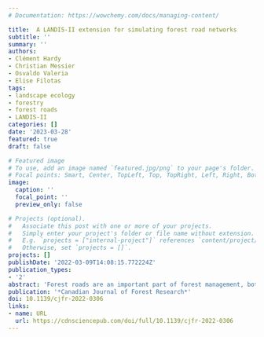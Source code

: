 ```yaml
---
# Documentation: https://wowchemy.com/docs/managing-content/

title:  A LANDIS-II extension for simulating forest road networks 
subtitle: ''
summary: ''
authors:
- Clément Hardy
- Christian Messier
- Osvaldo Valeria
- Elise Filotas
tags:
- landscape ecology
- forestry
- forest roads
- LANDIS-II
categories: []
date: '2023-03-28'
featured: true
draft: false

# Featured image
# To use, add an image named `featured.jpg/png` to your page's folder.
# Focal points: Smart, Center, TopLeft, Top, TopRight, Left, Right, BottomLeft, Bottom, BottomRight.
image:
  caption: ''
  focal_point: ''
  preview_only: false

# Projects (optional).
#   Associate this post with one or more of your projects.
#   Simply enter your project's folder or file name without extension.
#   E.g. `projects = ["internal-project"]` references `content/project/deep-learning/index.md`.
#   Otherwise, set `projects = []`.
projects: []
publishDate: '2022-03-09T14:08:15.772224Z'
publication_types:
- '2'
abstract: 'Forest roads are an important part of forest management, both in terms of cost and impact on surrounding ecosystems. Existing tools to simulate the construction of forest roads have been designed for tactical or operational planning purposes, for relatively small areas (<10 000 ha) and small-scale topographic information. Hence, no forest road simulation tool properly exists to assist forest landscape ecology and management research. Here, we present the Forest Roads Simulation (FRS) extension for the LANDIS-II model—a spatially explicit landscape simulation model of forest succession and disturbances. The FRS extension simulates forest road networks via a least-cost path algorithm accounting for landscape structure, decision inputs, and forest road types. We demonstrate the accuracy with which the FRS extension reproduces several key characteristics of existing road networks in two managed regions in Quebec, Canada: road density, road position, and fragmentation of the landscape. The FRS extension is easy to parameterize, proposing many options for researchers to simulate forest road networks at a strategic level in managed landscapes. It can tackle new research questions investigating the effects of forest roads within management strategies, such as the cost of road construction and habitat fragmentation, across large management units and long planning horizons.'
publication: '*Canadian Journal of Forest Research*'
doi: 10.1139/cjfr-2022-0306
links:
- name: URL
  url: https://cdnsciencepub.com/doi/full/10.1139/cjfr-2022-0306
---
```

